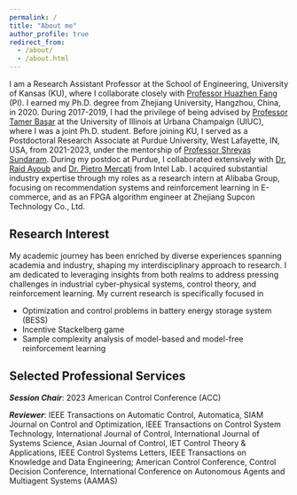```yaml
---
permalink: /
title: "About me"
author_profile: true
redirect_from: 
  - /about/
  - /about.html
---
```

I am a Research Assistant Professor at the School of Engineering, University of Kansas (KU), where I collaborate closely with [Professor Huazhen Fang](https://fang.ku.edu/) (PI). I earned my Ph.D. degree from Zhejiang University, Hangzhou, China, in 2020. During 2017-2019, I had the privilege of being advised by [Professor Tamer Başar](http://tamerbasar.csl.illinois.edu/) at the University of Illinois at Urbana Champaign (UIUC), where I was a joint Ph.D. student. Before joining KU, I served as a Postdoctoral Research Associate at Purdue University, West Lafayette, IN, USA, from 2021-2023, under the mentorship of [Professor Shreyas Sundaram](https://engineering.purdue.edu/~sundara2/). During my postdoc at Purdue, I collaborated extensively with [Dr. Raid Ayoub](https://sites.google.com/view/raidayoub) and [Dr. Pietro Mercati](https://sites.google.com/site/pietromercati/home) from Intel Lab. I acquired substantial industry expertise through my roles as a research intern at Alibaba Group, focusing on recommendation systems and reinforcement learning in E-commerce, and as an FPGA algorithm engineer at Zhejiang Supcon Technology Co., Ltd.

Research Interest
------
My academic journey has been enriched by diverse experiences spanning academia and industry, shaping my interdisciplinary approach to research. I am dedicated to leveraging insights from both realms to address pressing challenges in industrial cyber-physical systems, control theory, and reinforcement learning. My current research is specifically focused in 

- Optimization and control problems in battery energy storage system (BESS)
- Incentive Stackelberg game
- Sample complexity analysis of model-based and model-free reinforcement learning

Selected Professional Services
------
***Session Chair***: 2023 American Control Conference (ACC)

***Reviewer***: IEEE Transactions on Automatic Control, Automatica, SIAM Journal on Control and Optimization, IEEE Transactions on Control System Technology, International Journal of Control, International Journal of Systems Science, Asian Journal of Control, IET Control Theory \& Applications, IEEE Control Systems Letters, IEEE Transactions on Knowledge and Data Engineering; American Control Conference, Control Decision Conference,  International Conference on Autonomous Agents and Multiagent Systems (AAMAS)



